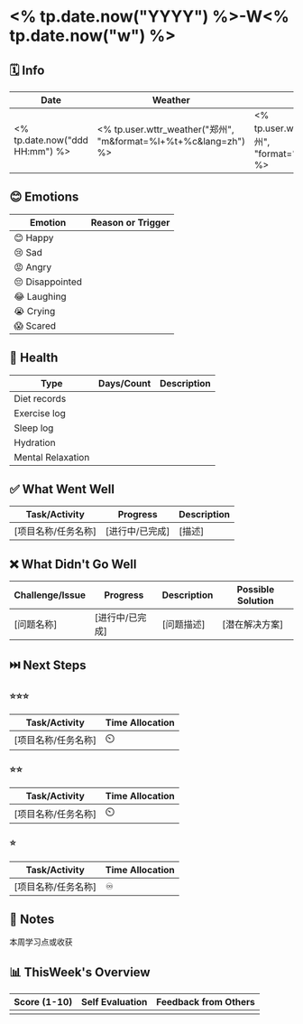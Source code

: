 # <% tp.date.now("YYYY") %>-W<% tp.date.now("w") %>

## 🗓️ Info

| Date       | Weather | Moon                                                 |
| -------------- | ------------ | ---- |
| <% tp.date.now("ddd HH:mm") %> | <% tp.user.wttr_weather("郑州", "m&format=%l+%t+%c&lang=zh") %> | <% tp.user.wttr_weather("郑州", "format=%m&lang=zh") %> |

## 😊 Emotions

| Emotion          | Reason or Trigger              |
|------------------|-------------------------------|
| 😊 Happy         |                     |
| 😢 Sad           |                     |
| 😡 Angry         |                   |
| 😔 Disappointed  |                   |
| 😂 Laughing      |                   |
| 😭 Crying        |                     |
| 😱 Scared        |                     |

## 🍎 Health

| Type              | Days/Count | Description             |
| ----------------- | ---------- | ----------------------- |
| Diet records      |           |    |
| Exercise log      |           |             |
| Sleep log         |           |               |
| Hydration         |            |  |
| Mental Relaxation |           |      |

## ✅ What Went Well

| Task/Activity       | Progress        | Description |
| ------------------- | --------------- | ----------- |
| [项目名称/任务名称] | [进行中/已完成] | [描述]      |

## ❌ What Didn't Go Well

| Challenge/Issue   | Progress | Description  | Possible Solution |
| ----------------- | ------------ | ----------------- | ----------------- |
| [问题名称]        | [进行中/已完成] | [问题描述]   | [潜在解决方案]     |

## ⏭️ Next Steps

### ⭐⭐⭐

| Task/Activity       | Time Allocation |
| ------------------- | --------------- |
| [项目名称/任务名称] | ⏲️               |

### ⭐⭐

| Task/Activity       | Time Allocation |
| ------------------- | --------------- |
| [项目名称/任务名称] | ⏲️               |

### ⭐

| Task/Activity       | Time Allocation |
| ------------------- | --------------- |
| [项目名称/任务名称] | ♾️               |

## 📝 Notes

本周学习点或收获

## 📊 ThisWeek's Overview

| Score (1-10) | Self Evaluation | Feedback from Others |
| ------------ | --------------- | -------------------- |
|              |                 |                      |
